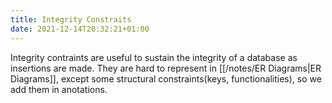 ```yaml
---
title: Integrity Constraits
date: 2021-12-14T20:32:21+01:00
---
```

Integrity contraints are useful to sustain the integrity of a database as insertions are made. They are hard to represent in [[/notes/ER Diagrams|ER Diagrams]], except some structural constraints(keys, functionalities), so we add them in anotations.
